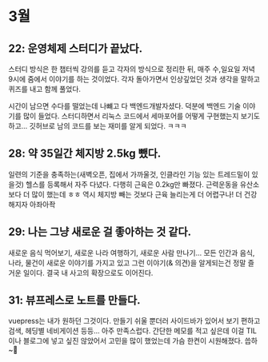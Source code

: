 # 3월

## 22: 운영체제 스터디가 끝났다. 

스터디 방식은 한 챕터씩 강의를 듣고 각자의 방식으로 정리한 뒤, 매주 수,일요일 저녁 9시에 줌에서 이야기를 하는 것이었다. 각자 돌아가면서 인상깊었던 것과 생각을 말하고 퀴즈를 내고 함께 풀었다.

시간이 남으면 수다를 떨었는데 나뺴고 다 백엔드개발자셨다. 덕분에 백엔드 기술 이야기를 많이 들었다. 스터디하면서 리눅스 코드에서 세마포어를 어떻게 구현했는지 보기도 하고... 깃허브로 남의 코드를 보는 재미를 알게 되었다. ㅋㅋㅋ 

## 28: 약 35일간 체지방 2.5kg 뺐다. 

일련의 기준을 충족하는(새벽오픈, 집에서 가까울것, 인클라인 기능 있는 트레드밀이 있을것) 헬스를 등록해서 자주 다녔다. 다행히 근육은 0.2kg만 빠졌다. 근력운동을 유산소보다 더 많이 했는데 ㅎㅎ 역시 체지방 빼는 것보다 근육 늘리는게 더 어렵구나! 더 건강해지자 아좌아좍

## 29: 나는 그냥 새로운 걸 좋아하는 것 같다. 

새로운 음식 먹어보기, 새로운 나라 여행하기, 새로운 사람 만나기... 모든 인간과 음식, 나라, 물건이 새로운 이야기를 가지고 있고 그런 이야기(& 의견)을 알게되는건 정말 즐거운 일이다. 결국 내 사고의 확장으로도 이어진다.

## 31: 뷰프레스로 노트를 만들다.

vuepress는 내가 원하던 그것이다. 만들기 쉬울 뿐더러 사이드바가 있어서 보기 편하고 검색, 헤딩별 네비게이션 등등... 아주 만족스럽다. 간단한 메모를 적고 싶은데 이걸 TIL이나 블로그에 넣고 싶진 않았어서 고민을 많이 했었는데 가슴 한켠이 시원해졌다. 씁하~🍃